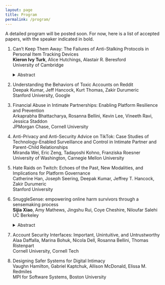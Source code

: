 ```yaml
---
layout: page
title: Program
permalink: /program/
---
```


A detailed program will be posted soon.  For now, here is a list of accepted
papers, with the speaker indicated in bold.

1. Can’t Keep Them Away: The Failures of Anti-Stalking Protocols in Personal Item Tracking Devices\
   **Kieron Ivy Turk**, Alice Hutchings, Alastair R. Beresford\
   University of Cambridge
   <details><summary>Abstract</summary>

   Personal item tracking devices are popular for locating lost items such as
keys, wallets, and suitcases. These devices are now being abused by stalkers
and domestic abusers to track their victims' locations over time, and some
device manufacturers created `anti-stalking features' in response. We analyse
the effectiveness of the anti-stalking features with five brands of tracking
devices through a gamified naturalistic quasi-experiment in collaboration with
the Assassins' Guild student society. Despite participants knowing they might
be tracked, and being incentivised to detect and remove the tracker, the
anti-stalking features were rarely used. We then explore common
implementations of these anti-stalking features and analyse their limitations
directly. We identify several failures of each of the features that prevent
them from performing their intended purpose even if they were in use. These
failures combined imply a need to greatly improve the presence of
anti-stalking features to prevent trackers from being abused.
   
   </details>
   
    
2. Understanding the Behaviors of Toxic Accounts on Reddit\
   Deepak Kumar, Jeff Hancock, Kurt Thomas, Zakir Durumeric\
   Stanford University, Google

3. Financial Abuse in Intimate Partnerships: Enabling Platform Resilience and Prevention\
   Arkaprabha Bhattacharya, Rosanna Bellini, Kevin Lee, Vineeth Ravi, Jessica Staddon\
   JPMorgan Chase, Cornell University

4. Anti-Privacy and Anti-Security Advice on TikTok: Case Studies of Technology-Enabled Surveillance and Control in Intimate Partner and Parent-Child Relationships\
   Miranda Wei, Eric Zeng, Tadayoshi Kohno, Franziska Roesner\
   University of Washington, Carnegie Mellon University

5. Hate Raids on Twitch: Echoes of the Past, New Modalities, and Implications for Platform Governance\
   Catherine Han, Joseph Seering, Deepak Kumar, Jeffrey T. Hancock, Zakir Durumeric\
   Stanford University

6. SnuggleSense: empowering online harm survivors through a sensemaking process\
   **Sijia Xiao**, Amy Mathews, Jingshu Rui, Coye Cheshire, Niloufar Salehi\
   UC Berkeley
   <details><summary>Abstract</summary>

   Interpersonal harm is a prevalent problem on social media platforms. Survivors are often left out of the traditional content moderation process and face uncertainty and risk of secondary harm when seeking outside help. Our research aims to empower survivors in a critical and early stage in addressing harm --- the sensemaking process. we developed SnuggleSense, a tool that empowers survivors by guiding them through a reflective sensemaking process inspired by restorative justice practices. Our evaluation found that SnuggleSense empowers participants by expanding their options for addressing harm beyond traditional content moderation methods, helping them understand their needs for restoration and healing, and increasing their engagement and emotional support in addressing harm for their friends. We discuss the implications of these findings, including the importance of providing guidance, agency and information in survivors' sensemaking of harm, as well as the educational effect of the reflection process within online communities.

   </details>  
  
7. Account Security Interfaces: Important, Unintuitive, and Untrustworthy\
   Alaa Daffalla, Marina Bohuk, Nicola Dell, Rosanna Bellini, Thomas Ristenpart\
   Cornell University, Cornell Tech

8. Designing Safer Systems for Digital Intimacy\
   Vaughn Hamilton, Gabriel Kaptchuk, Allison McDonald, Elissa M. Redmiles\
   MPI for Software Systems, Boston University
